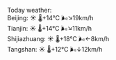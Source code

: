 Today weather:  
Beijing: ☀️   🌡️+14°C 🌬️↘19km/h  
Tianjin: ☀️   🌡️+14°C 🌬️↘11km/h  
Shijiazhuang: ☀️   🌡️+18°C 🌬️←8km/h  
Tangshan: ☀️   🌡️+12°C 🌬️↓12km/h  
